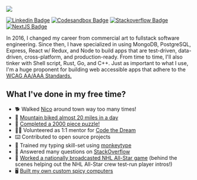![](https://i.imgur.com/Tl5TjT9.png)


[![Linkedin Badge](https://img.shields.io/badge/LinkedIn-0088FF?style=for-the-badge&logo=linkedin&logoColor=white)](https://www.linkedin.com/in/mattcarlotta)
[![Codesandbox Badge](https://img.shields.io/badge/Codesandbox-343434?color=green&style=for-the-badge&logo=codesandbox&logoColor=white)](https://codesandbox.io/u/mattcarlotta/sandboxes)
[![Stackoverflow Badge](https://img.shields.io/badge/Stackoverflow-fa7c1b?color=orange&style=for-the-badge&logo=stackoverflow&logoColor=white)](https://stackoverflow.com/users/7376526/matt-carlotta)
[![NextJS Badge](https://img.shields.io/badge/Next%2Ejs%20Contributor-8A2BE2?style=for-the-badge&logo=next.js&logoColor=white)](https://github.com/vercel/next.js)

In 2016, I changed my career from commercial art to fullstack software engineering. Since then, I have specialized in using MongoDB, PostgreSQL, Express, React w/ Redux, and Node to build apps that are test-driven, data-driven, cross-platform, and production-ready. From time to time, I'll also tinker with Shell script, Rust, Go, and C++. Just as important to what I use, I'm a huge proponent for building web accessible apps that adhere to the <a title="opens in a new window" href="https://www.w3.org/WAI/standards-guidelines/wcag/" rel="noopener noreferrer" target="_blank">
  WCAG AA/AAA Standards.
</a>

## What I've done in my free time?

- 🐕 Walked [Nico](https://i.imgur.com/sk64QET.jpeg) around town way too many times!
- 🚴 [Mountain biked almost 20 miles in a day](https://i.imgur.com/sB33d8X.png)
- 🧩 [Completed a 2000 piece puzzle!](https://i.imgur.com/NO42EOo.jpg)
- 👨‍💻 Volunteered as 1:1 mentor for [Code the Dream](https://codethedream.org/)
- ⌨️ Contributed to open source projects
- 💪 Trained my typing skill-set using [monkeytype](https://monkeytype.com/profile/splitchunks)
- 📝 Answered many questions on [StackOverflow](https://stackoverflow.com/users/7376526/matt-carlotta)
- 🏒 [Worked a nationally broadcasted NHL All-Star game](https://i.imgur.com/iBXFEAU.jpg) (behind the scenes helping out the NHL All-Star crew test-run player intros!)
- 🖥️ [Built my own custom spicy computers](https://pcpartpicker.com/list/fQhZpH)
